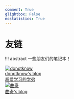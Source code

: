 ```yaml
---
comment: True
glightbox: False
nostatistics: True
---
```


# 友链

!!! abstract
    一些朋友们的笔记本！

<div class="flink-list">

<div class="flink-list-item">
    <a href="http://donotknowsjtu.top/" title="donotknow" target="_blank">
        <div class="flink-item-icon">
            <img src="https://github.com/awslasasd/awslasasd.github.io/blob/master/docs/friends/donotknow.png" alt="donotknow">
        </div>
        <div class="flink-item-name heti-skip">donotknow's blog</div>
        <div class="flink-item-desc">超爱学习的学弟</div>
    </a>
</div>

<div class="flink-list-item">
    <a href="https://www.metriver.top/" title="曲奇" target="_blank">
        <div class="flink-item-icon">
            <img src="https://github.com/awslasasd/awslasasd.github.io/blob/master/docs/friends/donotknow.png" alt="曲奇">
        </div>
        <div class="flink-item-name heti-skip">曲奇's blog</div>
        <div class="flink-item-desc"></div>
    </a>
</div>

</div>